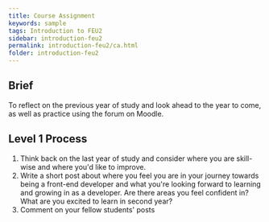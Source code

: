 ```yaml
---
title: Course Assignment
keywords: sample
tags: Introduction to FEU2
sidebar: introduction-feu2
permalink: introduction-feu2/ca.html
folder: introduction-feu2
---
```


## Brief

To reflect on the previous year of study and look ahead to the year to come, as well as practice using the forum on Moodle.

## Level 1 Process

1. Think back on the last year of study and consider where you are skill-wise and where you'd like to improve.
2. Write a short post about where you feel you are in your journey towards being a front-end developer and what you're looking forward to learning and growing in as a developer. Are there areas you feel confident in? What are you excited to learn in second year?
3. Comment on your fellow students' posts

